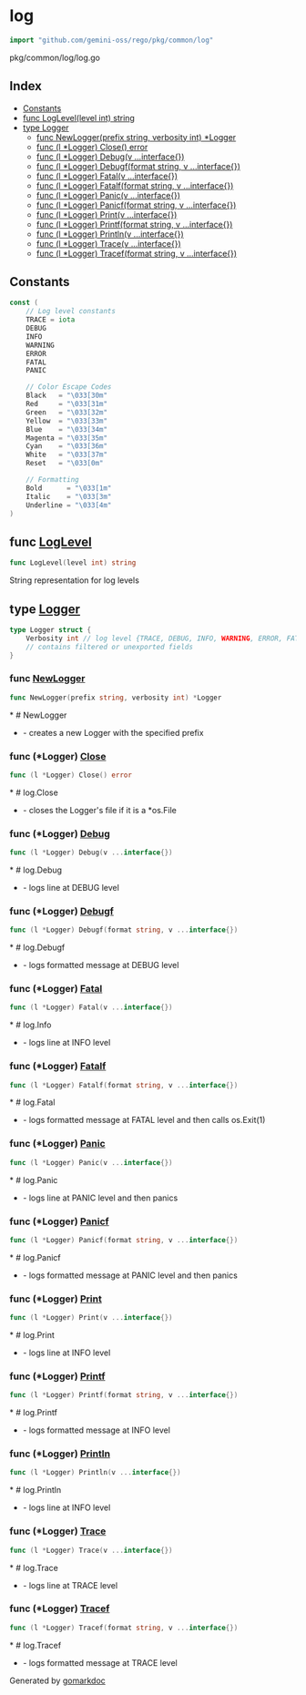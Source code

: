 <!-- Code generated by gomarkdoc. DO NOT EDIT -->

# log

```go
import "github.com/gemini-oss/rego/pkg/common/log"
```

pkg/common/log/log.go

## Index

- [Constants](<#constants>)
- [func LogLevel\(level int\) string](<#LogLevel>)
- [type Logger](<#Logger>)
  - [func NewLogger\(prefix string, verbosity int\) \*Logger](<#NewLogger>)
  - [func \(l \*Logger\) Close\(\) error](<#Logger.Close>)
  - [func \(l \*Logger\) Debug\(v ...interface\{\}\)](<#Logger.Debug>)
  - [func \(l \*Logger\) Debugf\(format string, v ...interface\{\}\)](<#Logger.Debugf>)
  - [func \(l \*Logger\) Fatal\(v ...interface\{\}\)](<#Logger.Fatal>)
  - [func \(l \*Logger\) Fatalf\(format string, v ...interface\{\}\)](<#Logger.Fatalf>)
  - [func \(l \*Logger\) Panic\(v ...interface\{\}\)](<#Logger.Panic>)
  - [func \(l \*Logger\) Panicf\(format string, v ...interface\{\}\)](<#Logger.Panicf>)
  - [func \(l \*Logger\) Print\(v ...interface\{\}\)](<#Logger.Print>)
  - [func \(l \*Logger\) Printf\(format string, v ...interface\{\}\)](<#Logger.Printf>)
  - [func \(l \*Logger\) Println\(v ...interface\{\}\)](<#Logger.Println>)
  - [func \(l \*Logger\) Trace\(v ...interface\{\}\)](<#Logger.Trace>)
  - [func \(l \*Logger\) Tracef\(format string, v ...interface\{\}\)](<#Logger.Tracef>)


## Constants

<a name="TRACE"></a>

```go
const (
    // Log level constants
    TRACE = iota
    DEBUG
    INFO
    WARNING
    ERROR
    FATAL
    PANIC

    // Color Escape Codes
    Black   = "\033[30m"
    Red     = "\033[31m"
    Green   = "\033[32m"
    Yellow  = "\033[33m"
    Blue    = "\033[34m"
    Magenta = "\033[35m"
    Cyan    = "\033[36m"
    White   = "\033[37m"
    Reset   = "\033[0m"

    // Formatting
    Bold      = "\033[1m"
    Italic    = "\033[3m"
    Underline = "\033[4m"
)
```

<a name="LogLevel"></a>
## func [LogLevel](<https://github.com/gemini-oss/rego/blob/main/pkg/common/log/log.go#L42>)

```go
func LogLevel(level int) string
```

String representation for log levels

<a name="Logger"></a>
## type [Logger](<https://github.com/gemini-oss/rego/blob/main/pkg/common/log/log.go#L63-L68>)



```go
type Logger struct {
    Verbosity int // log level {TRACE, DEBUG, INFO, WARNING, ERROR, FATAL, PANIC}
    // contains filtered or unexported fields
}
```

<a name="NewLogger"></a>
### func [NewLogger](<https://github.com/gemini-oss/rego/blob/main/pkg/common/log/log.go#L226>)

```go
func NewLogger(prefix string, verbosity int) *Logger
```

\* \# NewLogger

- \- creates a new Logger with the specified prefix

<a name="Logger.Close"></a>
### func \(\*Logger\) [Close](<https://github.com/gemini-oss/rego/blob/main/pkg/common/log/log.go#L190>)

```go
func (l *Logger) Close() error
```

\* \# log.Close

- \- closes the Logger's file if it is a \*os.File

<a name="Logger.Debug"></a>
### func \(\*Logger\) [Debug](<https://github.com/gemini-oss/rego/blob/main/pkg/common/log/log.go#L136>)

```go
func (l *Logger) Debug(v ...interface{})
```

\* \# log.Debug

- \- logs line at DEBUG level

<a name="Logger.Debugf"></a>
### func \(\*Logger\) [Debugf](<https://github.com/gemini-oss/rego/blob/main/pkg/common/log/log.go#L144>)

```go
func (l *Logger) Debugf(format string, v ...interface{})
```

\* \# log.Debugf

- \- logs formatted message at DEBUG level

<a name="Logger.Fatal"></a>
### func \(\*Logger\) [Fatal](<https://github.com/gemini-oss/rego/blob/main/pkg/common/log/log.go#L152>)

```go
func (l *Logger) Fatal(v ...interface{})
```

\* \# log.Info

- \- logs line at INFO level

<a name="Logger.Fatalf"></a>
### func \(\*Logger\) [Fatalf](<https://github.com/gemini-oss/rego/blob/main/pkg/common/log/log.go#L161>)

```go
func (l *Logger) Fatalf(format string, v ...interface{})
```

\* \# log.Fatal

- \- logs formatted message at FATAL level and then calls os.Exit\(1\)

<a name="Logger.Panic"></a>
### func \(\*Logger\) [Panic](<https://github.com/gemini-oss/rego/blob/main/pkg/common/log/log.go#L170>)

```go
func (l *Logger) Panic(v ...interface{})
```

\* \# log.Panic

- \- logs line at PANIC level and then panics

<a name="Logger.Panicf"></a>
### func \(\*Logger\) [Panicf](<https://github.com/gemini-oss/rego/blob/main/pkg/common/log/log.go#L180>)

```go
func (l *Logger) Panicf(format string, v ...interface{})
```

\* \# log.Panicf

- \- logs formatted message at PANIC level and then panics

<a name="Logger.Print"></a>
### func \(\*Logger\) [Print](<https://github.com/gemini-oss/rego/blob/main/pkg/common/log/log.go#L96>)

```go
func (l *Logger) Print(v ...interface{})
```

\* \# log.Print

- \- logs line at INFO level

<a name="Logger.Printf"></a>
### func \(\*Logger\) [Printf](<https://github.com/gemini-oss/rego/blob/main/pkg/common/log/log.go#L104>)

```go
func (l *Logger) Printf(format string, v ...interface{})
```

\* \# log.Printf

- \- logs formatted message at INFO level

<a name="Logger.Println"></a>
### func \(\*Logger\) [Println](<https://github.com/gemini-oss/rego/blob/main/pkg/common/log/log.go#L112>)

```go
func (l *Logger) Println(v ...interface{})
```

\* \# log.Println

- \- logs line at INFO level

<a name="Logger.Trace"></a>
### func \(\*Logger\) [Trace](<https://github.com/gemini-oss/rego/blob/main/pkg/common/log/log.go#L120>)

```go
func (l *Logger) Trace(v ...interface{})
```

\* \# log.Trace

- \- logs line at TRACE level

<a name="Logger.Tracef"></a>
### func \(\*Logger\) [Tracef](<https://github.com/gemini-oss/rego/blob/main/pkg/common/log/log.go#L128>)

```go
func (l *Logger) Tracef(format string, v ...interface{})
```

\* \# log.Tracef

- \- logs formatted message at TRACE level

Generated by [gomarkdoc](<https://github.com/princjef/gomarkdoc>)
